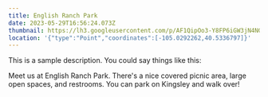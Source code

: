 ```yaml
---
title: English Ranch Park
date: 2023-05-29T16:56:24.073Z
thumbnail: https://lh3.googleusercontent.com/p/AF1QipOo3-Y8FP6iGW3jN4NG_iIqTqlY3SucedqNpwP1=s680-w680-h510
location: '{"type":"Point","coordinates":[-105.0292262,40.5336797]}'
---
```

This is a sample description.  You could say things like this:

Meet us at English Ranch Park. There's a nice covered picnic area, large open spaces, and restrooms. You can park on Kingsley and walk over!